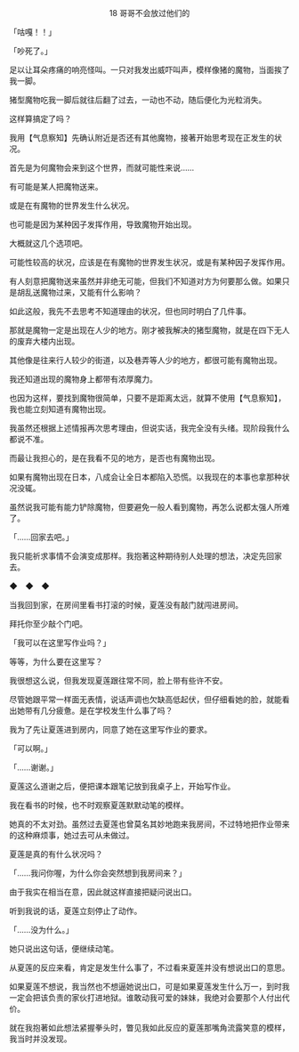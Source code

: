 <p align="center">18 哥哥不会放过他们的</p>

「咕嘎！！」

「吵死了。」

足以让耳朵疼痛的响亮怪叫。一只对我发出威吓叫声，模样像猪的魔物，当面挨了我一脚。

猪型魔物吃我一脚后就往后翻了过去，一动也不动，随后便化为光粒消失。

这样算搞定了吗？

我用【气息察知】先确认附近是否还有其他魔物，接著开始思考现在正发生的状况。

首先是为何魔物会来到这个世界，而就可能性来说……

有可能是某人把魔物送来。

或是在有魔物的世界发生什么状况。

也可能是因为某种因子发挥作用，导致魔物开始出现。

大概就这几个选项吧。

可能性较高的状况，应该是在有魔物的世界发生状况，或是有某种因子发挥作用。

有人刻意把魔物送来虽然并非绝无可能，但我们不知道对方为何要那么做。如果只是胡乱送魔物过来，又能有什么影响？

如此这般，我先不去思考不知道理由的状况，但也同时明白了几件事。

那就是魔物一定是出现在人少的地方。刚才被我解决的猪型魔物，就是在四下无人的废弃大楼内出现。

其他像是往来行人较少的街道，以及巷弄等人少的地方，都很可能有魔物出现。

我还知道出现的魔物身上都带有浓厚魔力。

也因为这样，要找到魔物很简单，只要不是距离太远，就算不使用【气息察知】，我也能立刻知道有魔物出现。

我虽然还根据上述情报再次思考理由，但说实话，我完全没有头绪。现阶段我什么都说不准。

而最让我担心的，是在我看不见的地方，是否也有魔物出现。

如果有魔物出现在日本，八成会让全日本都陷入恐慌。以我现在的本事也拿那种状况没辄。

虽然说我可能有能力铲除魔物，但要避免一般人看到魔物，再怎么说都太强人所难了。

「……回家去吧。」

我只能祈求事情不会演变成那样。我抱著这种期待别人处理的想法，决定先回家去。

◆　◆　◆

当我回到家，在房间里看书打滚的时候，夏莲没有敲门就闯进房间。

拜托你至少敲个门吧。

「我可以在这里写作业吗？」

等等，为什么要在这里写？

我很想这么说，但我发现夏莲跟往常不同，脸上带有些许不安。

尽管她跟平常一样面无表情，说话声调也欠缺高低起伏，但仔细看她的脸，就能看出她带有几分疲惫。是在学校发生什么事了吗？

我为了先让夏莲进到房内，同意了她在这里写作业的要求。

「可以啊。」

「……谢谢。」

夏莲这么道谢之后，便把课本跟笔记放到我桌子上，开始写作业。

我在看书的时候，也不时观察夏莲默默动笔的模样。

她真的不太对劲。虽然过去夏莲也曾莫名其妙地跑来我房间，不过特地把作业带来的这种麻烦事，她过去可从未做过。

夏莲是真的有什么状况吗？

「……我问你喔，为什么你会突然想到我房间来？」

由于我实在相当在意，因此就这样直接把疑问说出口。

听到我说的话，夏莲立刻停止了动作。

「……没为什么。」

她只说出这句话，便继续动笔。

从夏莲的反应来看，肯定是发生什么事了，不过看来夏莲并没有想说出口的意思。

如果夏莲不想说，我当然也不想逼她说出口，可是如果夏莲发生什么万一，到时我一定会把该负责的家伙打进地狱。谁敢动我可爱的妹妹，我绝对会要那个人付出代价。

就在我抱著如此想法紧握拳头时，瞥见我如此反应的夏莲那嘴角流露笑意的模样，我当时并没发现。

